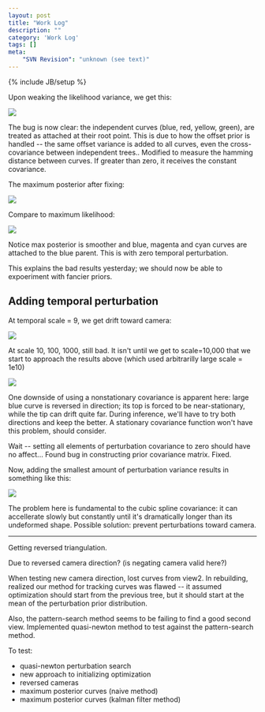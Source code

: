 ```yaml
---
layout: post
title: "Work Log"
description: ""
category: 'Work Log'
tags: []
meta: 
    "SVN Revision": "unknown (see text)"
---
```

{% include JB/setup %}

Upon weaking the likelihood variance, we get this: 

![]({{site.baseurl}}/img/2015-02-17-weak_likelihood.png)

The bug is now clear: the independent curves (blue, red, yellow, green), are treated as attached at their root point.  This is due to how the offset prior is handled -- the same offset variance is added to all curves, even the cross-covariance between independent trees..  Modified to measure the hamming distance between curves.  If greater than zero, it receives the constant covariance.

The maximum posterior after fixing: 

![]({{site.baseurl}}/img/2015-02-17-fixed_const_cov.png)

Compare to maximum likelihood:

![]({{site.baseurl}}/img/2015-02-17-max_posterior.png)

Notice max posterior is smoother and blue, magenta and cyan curves are attached to the blue parent.  This is with zero temporal perturbation.

This explains the bad results yesterday; we should now be able to expoeriment with fancier priors.

Adding temporal perturbation
------------------

At temporal scale = 9, we get drift toward camera:
  
![]({{site.baseurl}}/img/2015-02-17-temporal1.png)

At scale 10, 100, 1000, still bad.  It isn't until we get to scale=10,000 that we start to approach the results above (which used arbitrarilly large scale = 1e10)

![]({{site.baseurl}}/img/2015-02-17-temporal2.png)

One downside of using a nonstationary covariance is apparent here: large blue curve is reversed in direction; its top is forced to be near-stationary, while the tip can drift quite far.   During inference, we'll have to try both directions and keep the better.  A stationary covariance function won't have this problem, should consider.

Wait -- setting all elements of perturbation covariance to zero should have no affect...  Found bug in constructing prior covariance matrix. Fixed.


Now, adding the smallest amount of perturbation variance results in something like this:

![]({{site.baseurl}}/img/2015-02-17-smaller_perturb.png)

The problem here is fundamental to the cubic spline covariance: it can accellerate slowly but constantly until it's dramatically longer than its undeformed shape.  Possible solution: prevent perturbations toward camera.

---

Getting reversed triangulation.

Due to reversed camera direction? (is negating camera valid here?)

When testing new camera direction, lost curves from view2.  In rebuilding, realized our method for tracking curves was flawed -- it assumed optimization should start from the previous tree, but it should start at the mean of the perturbation prior distribution.

Also, the pattern-search method seems to be failing to find a good second view.  Implemented quasi-newton method to test against the pattern-search method.

To test:  

* quasi-newton perturbation search
* new approach to initializing optimization
* reversed cameras
* maximum posterior curves (naive method)
* maximum posterior curves (kalman filter method)


